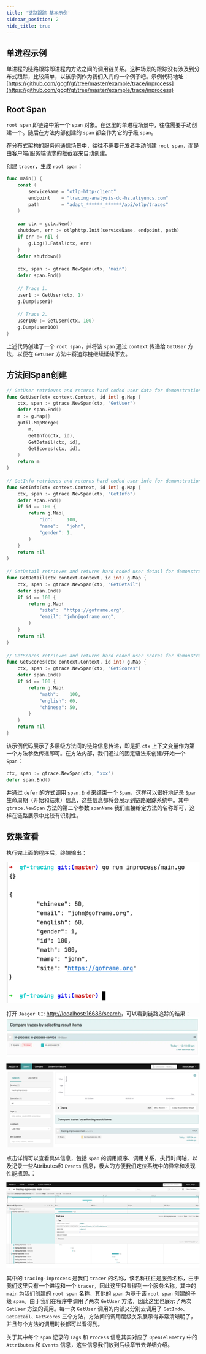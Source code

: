 ```yaml
---
title: '链路跟踪-基本示例'
sidebar_position: 2
hide_title: true
---
```


## 单进程示例

单进程的链路跟踪即进程内方法之间的调用链关系。这种场景的跟踪没有涉及到分布式跟踪，比较简单，以该示例作为我们入门的一个例子吧。示例代码地址： [https://github.com/gogf/gf/tree/master/example/trace/inprocess](https://github.com/gogf/gf/tree/master/example/trace/inprocess)

## Root Span

`root span` 即链路中第一个 `span` 对象。在这里的单进程场景中，往往需要手动创建一个。随后在方法内部创建的 `span` 都会作为它的子级 `span`。

在分布式架构的服务间通信场景中，往往不需要开发者手动创建 `root span`，而是由客户端/服务端请求的拦截器来自动创建。

创建 `tracer`，生成 `root span`：

```go
func main() {
	const (
		serviceName = "otlp-http-client"
		endpoint    = "tracing-analysis-dc-hz.aliyuncs.com"
		path        = "adapt_******_******/api/otlp/traces"
	)

	var ctx = gctx.New()
    shutdown, err := otlphttp.Init(serviceName, endpoint, path)
	if err != nil {
		g.Log().Fatal(ctx, err)
	}
	defer shutdown()

	ctx, span := gtrace.NewSpan(ctx, "main")
	defer span.End()

	// Trace 1.
	user1 := GetUser(ctx, 1)
	g.Dump(user1)

	// Trace 2.
	user100 := GetUser(ctx, 100)
	g.Dump(user100)
}
```

上述代码创建了一个 `root span`，并将该 `span` 通过 `context` 传递给 `GetUser` 方法，以便在 `GetUser` 方法中将追踪链继续延续下去。

## 方法间Span创建

```go
// GetUser retrieves and returns hard coded user data for demonstration.
func GetUser(ctx context.Context, id int) g.Map {
	ctx, span := gtrace.NewSpan(ctx, "GetUser")
	defer span.End()
	m := g.Map{}
	gutil.MapMerge(
		m,
		GetInfo(ctx, id),
		GetDetail(ctx, id),
		GetScores(ctx, id),
	)
	return m
}

// GetInfo retrieves and returns hard coded user info for demonstration.
func GetInfo(ctx context.Context, id int) g.Map {
	ctx, span := gtrace.NewSpan(ctx, "GetInfo")
	defer span.End()
	if id == 100 {
		return g.Map{
			"id":     100,
			"name":   "john",
			"gender": 1,
		}
	}
	return nil
}

// GetDetail retrieves and returns hard coded user detail for demonstration.
func GetDetail(ctx context.Context, id int) g.Map {
	ctx, span := gtrace.NewSpan(ctx, "GetDetail")
	defer span.End()
	if id == 100 {
		return g.Map{
			"site":  "https://goframe.org",
			"email": "john@goframe.org",
		}
	}
	return nil
}

// GetScores retrieves and returns hard coded user scores for demonstration.
func GetScores(ctx context.Context, id int) g.Map {
	ctx, span := gtrace.NewSpan(ctx, "GetScores")
	defer span.End()
	if id == 100 {
		return g.Map{
			"math":    100,
			"english": 60,
			"chinese": 50,
		}
	}
	return nil
}
```

该示例代码展示了多层级方法间的链路信息传递，即是把 `ctx` 上下文变量作为第一个方法参数传递即可。在方法内部，我们通过的固定语法来创建/开始一个 `Span`：

```go
ctx, span := gtrace.NewSpan(ctx, "xxx")
defer span.End()
```

并通过 `defer` 的方式调用 `span.End` 来结束一个 `Span`，这样可以很好地记录 `Span` 生命周期（开始和结束）信息，这些信息都将会展示到链路跟踪系统中。其中 `gtrace.NewSpan` 方法的第二个参数 `spanName` 我们直接给定方法的名称即可，这样在链路展示中比较有识别性。

## 效果查看

执行完上面的程序后，终端输出：

![](/markdown/5406747cfce0da5877f7cc54ead92a45.png)

打开 `Jaeger UI`: [http://localhost:16686/search](http://localhost:16686/search)，可以看到链路追踪的结果：![](/markdown/f1327b28f7122722355061b36d4c6f08.jpg)

![](/markdown/33442676a4c5ad07d5f4cdd9f1d58caa.png)

点击详情可以查看具体信息，包括 `span` 的调用顺序、调用关系，执行时间轴，以及记录一些Attributes和 `Events` 信息，极大的方便我们定位系统中的异常和发现性能瓶颈。：

![](/markdown/fedaa7fd17d0d69137f52e03bd5793a7.png)

其中的 `tracing-inprocess` 是我们 `tracer` 的名称，该名称往往是服务名称，由于我们这里只有一个进程和一个 `tracer`，因此这里只看得到一个服务名称。其中的 `main` 为我们创建的 `root span` 名称，其他的 `span` 为基于该 `root span` 创建的子级 `span`。由于我们在程序中调用了两次 `GetUser` 方法，因此这里也展示了两次 `GetUser` 方法的调用。每一次 `GetUser` 调用的内部又分别去调用了 `GetIndo、GetDetail、GetScores` 三个方法，方法间的调用层级关系展示得非常清晰明了，并且每个方法的调用时长都可以看得到。

关于其中每个 `span` 记录的 `Tags` 和 `Process` 信息其实对应了 `OpenTelemetry` 中的 `Attributes` 和 `Events` 信息，这些信息我们放到后续章节去详细介绍。